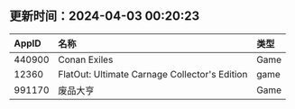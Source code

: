 ## 更新时间：2024-04-03 00:20:23
| AppID | 名称 | 类型  |
| :-------------------- | :----------------------------- | :----------- |
| 440900 | Conan Exiles| Game |
| 12360 | FlatOut: Ultimate Carnage Collector's Edition| game |
| 991170 | 废品大亨| Game |
